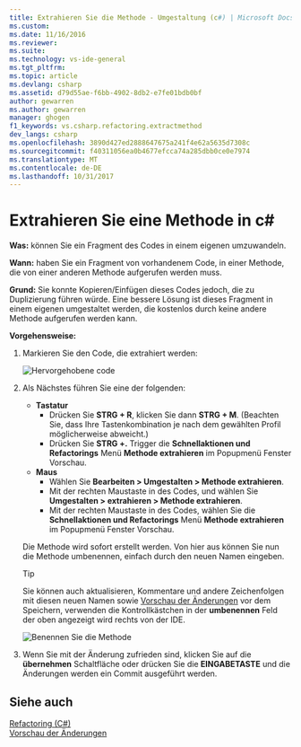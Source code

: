```yaml
---
title: Extrahieren Sie die Methode - Umgestaltung (c#) | Microsoft Docs
ms.custom: 
ms.date: 11/16/2016
ms.reviewer: 
ms.suite: 
ms.technology: vs-ide-general
ms.tgt_pltfrm: 
ms.topic: article
ms.devlang: csharp
ms.assetid: d79d55ae-f6bb-4902-8db2-e7fe01bdb0bf
author: gewarren
ms.author: gewarren
manager: ghogen
f1_keywords: vs.csharp.refactoring.extractmethod
dev_langs: csharp
ms.openlocfilehash: 3890d427ed2888647675a241f4e62a5635d7308c
ms.sourcegitcommit: f40311056ea0b4677efcca74a285dbb0ce0e7974
ms.translationtype: MT
ms.contentlocale: de-DE
ms.lasthandoff: 10/31/2017
---
```

# <a name="extract-a-method-in-c"></a>Extrahieren Sie eine Methode in c# #
**Was:** können Sie ein Fragment des Codes in einem eigenen umzuwandeln.

**Wann:** haben Sie ein Fragment von vorhandenem Code, in einer Methode, die von einer anderen Methode aufgerufen werden muss.  

**Grund:** Sie konnte Kopieren/Einfügen dieses Codes jedoch, die zu Duplizierung führen würde.  Eine bessere Lösung ist dieses Fragment in einem eigenen umgestaltet werden, die kostenlos durch keine andere Methode aufgerufen werden kann.

**Vorgehensweise:**

1. Markieren Sie den Code, die extrahiert werden:

   ![Hervorgehobene code](media/extractmethod_highlight.png)

1. Als Nächstes führen Sie eine der folgenden:
   * **Tastatur**
     * Drücken Sie **STRG + R**, klicken Sie dann **STRG + M**.  (Beachten Sie, dass Ihre Tastenkombination je nach dem gewählten Profil möglicherweise abweicht.)
     * Drücken Sie **STRG +.** Trigger die **Schnellaktionen und Refactorings** Menü **Methode extrahieren** im Popupmenü Fenster Vorschau.
   * **Maus**
     * Wählen Sie **Bearbeiten > Umgestalten > Methode extrahieren**.
     * Mit der rechten Maustaste in des Codes, und wählen Sie **Umgestalten > extrahieren > Methode extrahieren**.
     * Mit der rechten Maustaste in des Codes, wählen Sie die **Schnellaktionen und Refactorings** Menü **Methode extrahieren** im Popupmenü Fenster Vorschau.

   Die Methode wird sofort erstellt werden.  Von hier aus können Sie nun die Methode umbenennen, einfach durch den neuen Namen eingeben.

   > [!TIP]
   > Sie können auch aktualisieren, Kommentare und andere Zeichenfolgen mit diesen neuen Namen sowie [Vorschau der Änderungen](../../ide/preview-changes.md) vor dem Speichern, verwenden die Kontrollkästchen in der **umbenennen** Feld der oben angezeigt wird rechts von der IDE.

   ![Benennen Sie die Methode](media/extractmethod_rename.png)

1. Wenn Sie mit der Änderung zufrieden sind, klicken Sie auf die **übernehmen** Schaltfläche oder drücken Sie die **EINGABETASTE** und die Änderungen werden ein Commit ausgeführt werden.

## <a name="see-also"></a>Siehe auch  
[Refactoring (C#)](../refactoring-csharp.md)  
[Vorschau der Änderungen](../../ide/preview-changes.md)